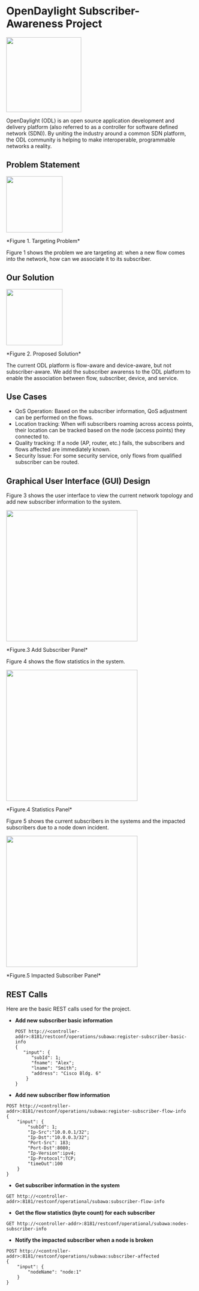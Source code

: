 # OpenDaylight Subscriber-Awareness Project
 
<p align="left">
  <img src="https://cloud.githubusercontent.com/assets/15353120/17063168/d6ce19a6-4fea-11e6-963c-289cafd9e7aa.png" width="200" height="200"/>
</p>
OpenDaylight (ODL) is an open source application development and delivery platform (also referred to as a controller for software defined network (SDN)). By uniting the industry around a common SDN platform, the ODL community is helping to make interoperable, programmable networks a reality.

## Problem Statement
<p align="left">
  <img src="https://cloud.githubusercontent.com/assets/15353120/17064860/941333a4-4ff3-11e6-9d59-ffcca45a2310.png" height="150"/>
</p>
*Figure 1. Targeting Problem*

Figure 1 shows the problem we are targeting at: when a new flow comes into the network, how can we associate it to its subscriber.

## Our Solution
<p align="left">
  <img src="https://cloud.githubusercontent.com/assets/15353120/17064874/a4928aa4-4ff3-11e6-839a-60fb91cb7c26.png" height="150"/>
</p>
*Figure 2. Proposed Solution*

The current ODL platform is flow-aware and device-aware, but not subscriber-aware. We add the subscriber awarenss to the ODL platform to enable the association between flow, subscriber, device, and service.

## Use Cases
*	QoS Operation: Based on the subscriber information, QoS adjustment can be performed on the flows. 
* Location tracking: When wifi subscribers roaming across access points, their location can be tracked based on the node (access points) they connected to.  
*	Quality tracking: If a node (AP, router, etc.) fails, the subscribers and flows affected are immediately known. 
*	Security Issue: For some security service, only flows from qualified subscriber can be routed. 


## Graphical User Interface (GUI) Design
Figure 3 shows the user interface to view the current network topology and add new subscriber information to the system.
<p align="left">
  <img src="https://cloud.githubusercontent.com/assets/15353120/17070892/4be4f566-5013-11e6-9ec9-4b732821e6c7.PNG" height="350"/>
</p>
*Figure.3 Add Subscriber Panel*

Figure 4 shows the flow statistics in the system.
<p align="left">
  <img src="https://cloud.githubusercontent.com/assets/15353120/17072963/5a4b9584-5021-11e6-8bae-e510ad94224c.PNG" height="350" />
</p>
*Figure.4 Statistics Panel*

Figure 5 shows the current subscribers in the systems and the impacted subscribers due to a node down incident.
<p align="left">
  <img src="https://cloud.githubusercontent.com/assets/15353120/17072338/48e022e2-501c-11e6-8f4a-458c5dee6207.PNG" height="350"/>
</p>
*Figure.5 Impacted Subscriber Panel*


## REST Calls
Here are the basic REST calls used for the project.
* **Add new subscriber basic information**

  ```
  POST http://<controller-addr>:8181/restconf/operations/subawa:register-subscriber-basic-info  
  {  
     "input": {  
        "subId": 1;  
        "fname": "Alex";  
        "lname": "Smith";  
        "address": "Cisco Bldg. 6"  
      }  
  }  
  ```
* **Add new subscriber flow information**
```
POST http://<controller-addr>:8181/restconf/operations/subawa:register-subscriber-flow-info
{
    "input": {
        "subId": 1;
        "Ip-Src":"10.0.0.1/32";
        "Ip-Dst":"10.0.0.3/32";
        "Port-Src": 183;
        "Port-Dst":8080;
        "Ip-Version":ipv4;
        "Ip-Protocol":TCP;
        "timeOut":100
    }
}
```
* **Get subscriber information in the system**
```
GET http://<controller-addr>:8181/restconf/operational/subawa:subscriber-flow-info
```
* **Get the flow statistics (byte count) for each subscriber**
```
GET http://<controller-addr>:8181/restconf/operational/subawa:nodes-subscriber-info
```
* **Notify the impacted subscriber when a node is broken**
```
POST http://<controller-addr>:8181/restconf/operations/subawa:subscriber-affected
{
    "input": {
        "nodeName": "node:1"
    }
}
```
